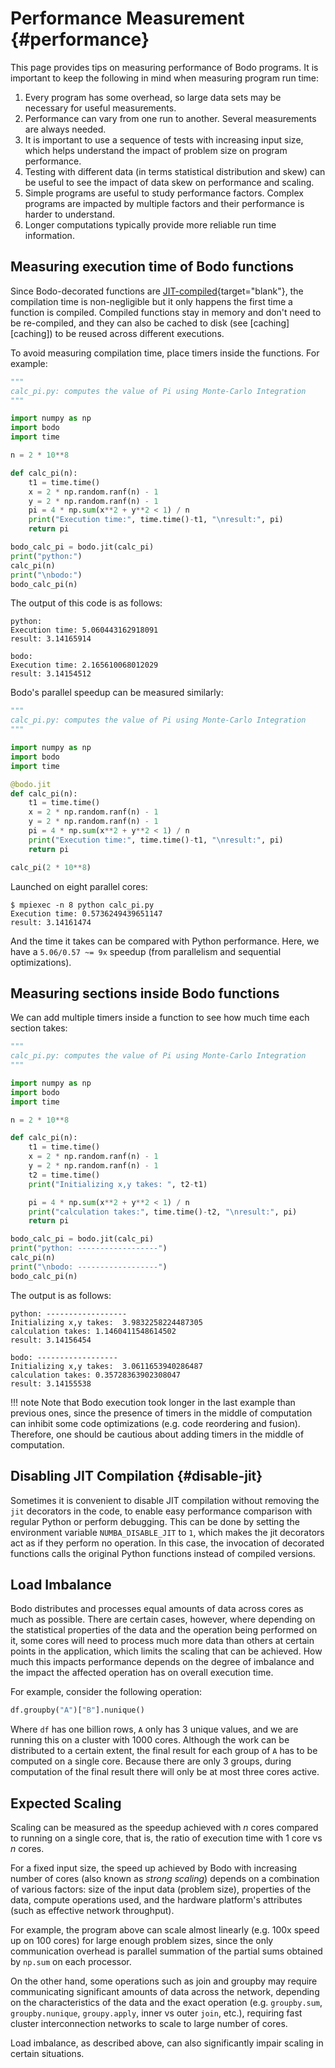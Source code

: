 # Performance Measurement {#performance}

This page provides tips on measuring performance of Bodo programs. It
is important to keep the following in mind when measuring program run
time:

1.  Every program has some overhead, so large data sets may be
    necessary for useful measurements.
2.  Performance can vary from one run to another. Several measurements
    are always needed.
3.  It is important to use a sequence of tests with increasing input
    size, which helps understand the impact of problem size on program
    performance.
4.  Testing with different data (in terms statistical distribution and
    skew) can be useful to see the impact of data skew on performance
    and scaling.
5.  Simple programs are useful to study performance factors. Complex
    programs are impacted by multiple factors and their performance is
    harder to understand.
6.  Longer computations typically provide more reliable run time
    information.

## Measuring execution time of Bodo functions

Since Bodo-decorated functions are
[JIT-compiled](https://numba.pydata.org/numba-doc/dev/reference/jit-compilation.html){target="blank"},
the compilation time is non-negligible but it only happens the first
time a function is compiled. Compiled functions stay in memory and
don't need to be re-compiled, and they can also be cached to disk (see
[caching][caching]) to be reused across different
executions.

To avoid measuring compilation time, place timers inside the functions.
For example:

```py
"""
calc_pi.py: computes the value of Pi using Monte-Carlo Integration
"""

import numpy as np
import bodo
import time

n = 2 * 10**8

def calc_pi(n):
    t1 = time.time()
    x = 2 * np.random.ranf(n) - 1
    y = 2 * np.random.ranf(n) - 1
    pi = 4 * np.sum(x**2 + y**2 < 1) / n
    print("Execution time:", time.time()-t1, "\nresult:", pi)
    return pi

bodo_calc_pi = bodo.jit(calc_pi)
print("python:")
calc_pi(n)
print("\nbodo:")
bodo_calc_pi(n)
```

The output of this code is as follows:

```console
python:
Execution time: 5.060443162918091
result: 3.14165914

bodo:
Execution time: 2.165610068012029
result: 3.14154512
```

Bodo's parallel speedup can be measured similarly:

```py
"""
calc_pi.py: computes the value of Pi using Monte-Carlo Integration
"""

import numpy as np
import bodo
import time

@bodo.jit
def calc_pi(n):
    t1 = time.time()
    x = 2 * np.random.ranf(n) - 1
    y = 2 * np.random.ranf(n) - 1
    pi = 4 * np.sum(x**2 + y**2 < 1) / n
    print("Execution time:", time.time()-t1, "\nresult:", pi)
    return pi

calc_pi(2 * 10**8)
```

Launched on eight parallel cores:

```console
$ mpiexec -n 8 python calc_pi.py
Execution time: 0.5736249439651147
result: 3.14161474
```

And the time it takes can be compared with Python performance. Here, we
have a `5.06/0.57 ~= 9x` speedup (from parallelism and sequential
optimizations).

## Measuring sections inside Bodo functions

We can add multiple timers inside a function to see how much time each
section takes:

```py
"""
calc_pi.py: computes the value of Pi using Monte-Carlo Integration
"""

import numpy as np
import bodo
import time

n = 2 * 10**8

def calc_pi(n):
    t1 = time.time()
    x = 2 * np.random.ranf(n) - 1
    y = 2 * np.random.ranf(n) - 1
    t2 = time.time()
    print("Initializing x,y takes: ", t2-t1)

    pi = 4 * np.sum(x**2 + y**2 < 1) / n
    print("calculation takes:", time.time()-t2, "\nresult:", pi)
    return pi

bodo_calc_pi = bodo.jit(calc_pi)
print("python: ------------------")
calc_pi(n)
print("\nbodo: ------------------")
bodo_calc_pi(n)
```

The output is as follows:

```console
python: ------------------
Initializing x,y takes:  3.9832258224487305
calculation takes: 1.1460411548614502
result: 3.14156454

bodo: ------------------
Initializing x,y takes:  3.0611653940286487
calculation takes: 0.35728363902308047
result: 3.14155538
```

!!! note
    Note that Bodo execution took longer in the last example than previous
    ones, since the presence of timers in the middle of computation can
    inhibit some code optimizations (e.g. code reordering and fusion).
    Therefore, one should be cautious about adding timers in the middle of
    computation.


## Disabling JIT Compilation {#disable-jit}

Sometimes it is convenient to disable JIT compilation without removing
the `jit` decorators in the code, to enable easy performance comparison
with regular Python or perform debugging. This can be done by setting
the environment variable `NUMBA_DISABLE_JIT` to `1`, which makes the jit
decorators act as if they perform no operation. In this case, the
invocation of decorated functions calls the original Python functions
instead of compiled versions.

## Load Imbalance

Bodo distributes and processes equal amounts of data across cores as
much as possible. There are certain cases, however, where depending on
the statistical properties of the data and the operation being performed
on it, some cores will need to process much more data than others at
certain points in the application, which limits the scaling that can be
achieved. How much this impacts performance depends on the degree of
imbalance and the impact the affected operation has on overall execution
time.

For example, consider the following operation:

```py
df.groupby("A")["B"].nunique()
```

Where `df` has one billion rows, `A` only has 3 unique values, and we
are running this on a cluster with 1000 cores. Although the work can be
distributed to a certain extent, the final result for each group of `A`
has to be computed on a single core. Because there are only 3 groups,
during computation of the final result there will only be at most three
cores active.

## Expected Scaling

Scaling can be measured as the speedup achieved with *n* cores compared
to running on a single core, that is, the ratio of execution time with 1
core vs *n* cores.

For a fixed input size, the speed up achieved by Bodo with increasing
number of cores (also known as *strong scaling*) depends on a
combination of various factors: size of the input data (problem size),
properties of the data, compute operations used, and the hardware
platform's attributes (such as effective network throughput).

For example, the program above can scale almost linearly (e.g. 100x
speed up on 100 cores) for large enough problem sizes, since the only
communication overhead is parallel summation of the partial sums
obtained by `np.sum` on each processor.

On the other hand, some operations such as join and groupby may require
communicating significant amounts of data across the network, depending
on the characteristics of the data and the exact operation (e.g.
`groupby.sum`, `groupby.nunique`, `groupy.apply`, inner vs outer `join`, etc.),
requiring fast cluster interconnection networks to scale to large number
of cores.

Load imbalance, as described above, can also significantly impair
scaling in certain situations.
